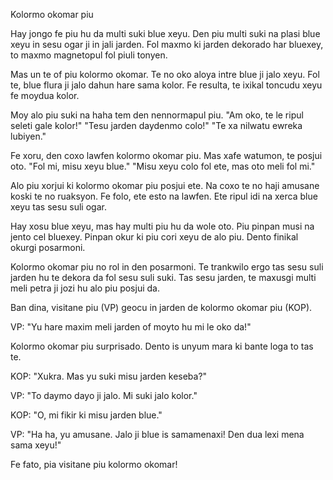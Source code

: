 Kolormo okomar piu

Hay jongo fe piu hu da multi suki blue xeyu.
Den piu multi suki na plasi blue xeyu in sesu ogar ji in jali jarden.
Fol maxmo ki jarden dekorado har bluexey, to maxmo magnetopul fol piuli tonyen.

Mas un te of piu kolormo okomar.
Te no oko aloya intre blue ji jalo xeyu.
Fol te, blue flura ji jalo dahun hare sama kolor.
Fe resulta, te ixikal toncudu xeyu fe moydua kolor.

Moy alo piu suki na haha tem den nennormapul piu.
"Am oko, te le ripul seleti gale kolor!"
"Tesu jarden daydenmo colo!"
"Te xa nilwatu ewreka lubiyen."

Fe xoru, den coxo lawfen kolormo okomar piu.
Mas xafe watumon, te posjui oto.
"Fol mi, misu xeyu blue."
"Misu xeyu colo fol ete, mas oto meli fol mi."

Alo piu xorjui ki kolormo okomar piu posjui ete.
Na coxo te no haji amusane koski te no ruaksyon.
Fe folo, ete esto na lawfen.
Ete ripul idi na xerca blue xeyu tas sesu suli ogar.

Hay xosu blue xeyu, mas hay multi piu hu da wole oto.
Piu pinpan musi na jento cel bluexey.
Pinpan okur ki piu cori xeyu de alo piu.
Dento finikal okurgi posarmoni.

Kolormo okomar piu no rol in den posarmoni.
Te trankwilo ergo tas sesu suli jarden hu te dekora da fol sesu suli suki.
Tas sesu jarden, te maxusgi multi meli petra ji jozi hu alo piu posjui da.

Ban dina, visitane piu (VP) geocu in jarden de kolormo okomar piu (KOP).

VP: "Yu hare maxim meli jarden of moyto hu mi le oko da!"

Kolormo okomar piu surprisado. Dento is unyum mara ki bante loga to tas te.

KOP: "Xukra. Mas yu suki misu jarden keseba?"

VP: "To daymo dayo ji jalo. Mi suki jalo kolor."

KOP: "O, mi fikir ki misu jarden blue."

VP: "Ha ha, yu amusane. Jalo ji blue is samamenaxi! Den dua lexi mena sama xeyu!"

Fe fato, pia visitane piu kolormo okomar!